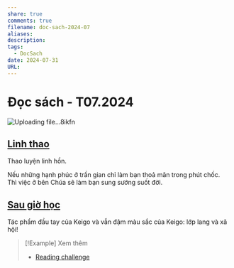 ```yaml
---
share: true
comments: true
filename: doc-sach-2024-07
aliases: 
description: 
tags:
  - DocSach
date: 2024-07-31
URL: 
---
```

# Đọc sách - T07.2024

![Uploading file...8ikfn]()

## [Linh thao](./linh-thao.md)
Thao luyện linh hồn.

Nếu những hạnh phúc ở trần gian chỉ làm bạn thoả mãn trong phút chốc. Thì việc ở bên Chúa sẽ làm bạn sung sướng suốt đời.

## [Sau giờ học](./sau-gio-hoc.md)
Tác phẩm đầu tay của Keigo và vẫn đậm màu sắc của Keigo: lớp lang và xã hội!



> [!Example] Xem thêm
> - [Reading challenge](./reading-challenge.md)